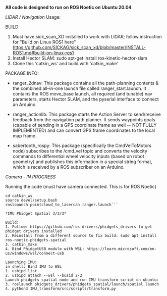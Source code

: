 
**All code is designed to run on ROS Noetic on Ubuntu 20.04**


*LIDAR / Navigation* Usage:

BUILD:
1. Must have sick_scan_XD installed to work with LIDAR; follow instruction for "Build on Linux ROS1 here" https://github.com/SICKAG/sick_scan_xd/blob/master/INSTALL-ROS1.md#build-on-linux-ros1
2. Install Hector SLAM: sudo apt-get install ros-kinetic-hector-slam
3. Clone this 'catkin_ws' and build with 'catkin_make'

PACKAGE INFO:
- ranger_2dnav:  This package contains all the path-planning contents & the combined all–in-one
launch file called ranger_start.launch. It contains the ROS move_base launch, all required (and tunable) nav parameters, starts Hector SLAM, and the pyserial interface to connect an Arduino

- ranger_actionlib: This package starts the Action Server to send/receive feedback from the navigation path planner. It sends waypoints goals (capable of sending in a GPS coordinate frame as well -- NOT FULLY IMPLEMENTED) and can convert GPS frame coordinates to the local map frame.

- sabertooth_rospy: This package (specifically the CmdVelToMotors node) subscribes to the /cmd_vel topic and converts the velocity commands to differential wheel velocity inputs (based on robot geometry) and publishes this information in a special string format, which is received by a ROS subscriber on an Arduino.


*Camera - IN PROGRESS*

Running the code
(must have camera connected. This is for ROS Noetic)

```roscore
cd catkin_ws
source devel/setup.bash
rosloaunch pointcloud_to_lasercan ranger.launch```

*IMU Phidget Spatial 3/3/3*

Build:
1. Follow: https://github.com/ros-drivers/phidgets_drivers to get phidget drivers installed
2. Reinstall from a different source to fix build: sudo apt install ros-noetic-phidgets-spatial
3. catkin_make
4. Bind PhidgetUSB module with WSL: https://learn.microsoft.com/en-us/windows/wsl/connect-usb

Launching IMU:
in shell: Bind IMU to WSL
1. usbipd list
2. usbipd attach --wsl --busid 2-2
Launch phidgets spatial node and run IMU transform script on ubuntu:
3. roslaunch phidgets_drivers/phidgets_spatial/launch/spatial.launch
4. python3 IMU_transform/src/scripts/transform.py
